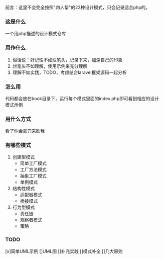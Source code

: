 前言：这里不会完全按照"四人帮"的23种设计模式，只会记录适合php的。

### 这是什么
一个用php描述的设计模式仓库

### 用作什么
1. 俗话说：好记性不如烂笔头，记录下来，加深自己的印象
2. 烂笔头不如理解，使用示例来充分理解
3. 理解不如实践，TODO，考虑结合laravel框架源码一起分析

### 怎么用
代码都会放在book目录下，运行每个模式里面的index.php即可看到相应的设计模式示例

### 用什么方式
看了你会拿刀来砍我

### 有哪些模式
1. 创建型模式
    * 简单工厂模式
    * 工厂方法模式
    * 抽象工厂模式
    * 单例模式
2. 结构性模式
    * 适配器模式
    * 桥接模式
3. 行为型模式
    * 责任链
    * 观察者模式
    * 策略

### TODO
[x]简单UML示例
[]UML图
[]补充实践
[]模式补全
[]几大原则